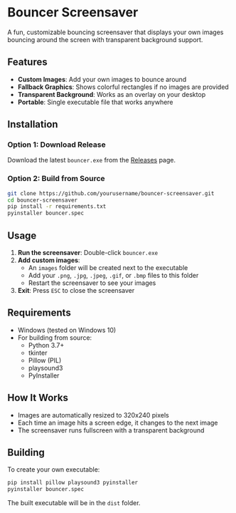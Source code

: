 # Bouncer Screensaver

A fun, customizable bouncing screensaver that displays your own images bouncing around the screen with transparent background support.

## Features

- **Custom Images**: Add your own images to bounce around
- **Fallback Graphics**: Shows colorful rectangles if no images are provided
- **Transparent Background**: Works as an overlay on your desktop
- **Portable**: Single executable file that works anywhere

## Installation

### Option 1: Download Release
Download the latest `bouncer.exe` from the [Releases](../../releases) page.

### Option 2: Build from Source
```bash
git clone https://github.com/yourusername/bouncer-screensaver.git
cd bouncer-screensaver
pip install -r requirements.txt
pyinstaller bouncer.spec
```

## Usage

1. **Run the screensaver**: Double-click `bouncer.exe`
2. **Add custom images**: 
   - An `images` folder will be created next to the executable
   - Add your `.png`, `.jpg`, `.jpeg`, `.gif`, or `.bmp` files to this folder
   - Restart the screensaver to see your images
3. **Exit**: Press `ESC` to close the screensaver

## Requirements

- Windows (tested on Windows 10)
- For building from source:
  - Python 3.7+
  - tkinter
  - Pillow (PIL)
  - playsound3
  - PyInstaller

## How It Works

- Images are automatically resized to 320x240 pixels
- Each time an image hits a screen edge, it changes to the next image
- The screensaver runs fullscreen with a transparent background

## Building

To create your own executable:

```bash
pip install pillow playsound3 pyinstaller
pyinstaller bouncer.spec
```

The built executable will be in the `dist` folder.
